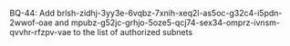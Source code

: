 BQ-44: Add brlsh-zidhj-3yy3e-6vqbz-7xnih-xeq2l-as5oc-g32c4-i5pdn-2wwof-oae and mpubz-g52jc-grhjo-5oze5-qcj74-sex34-omprz-ivnsm-qvvhr-rfzpv-vae to the list of authorized subnets
